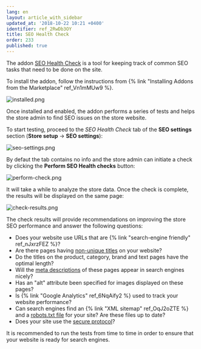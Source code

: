 ```yaml
---
lang: en
layout: article_with_sidebar
updated_at: '2018-10-22 10:21 +0400'
identifier: ref_2RwDb3OY
title: SEO Health Check
order: 233
published: true
---
```

The addon [SEO Health Check](https://market.x-cart.com/addons/seo-check.html "SEO Health Check") is a tool for keeping track of common SEO tasks that need to be done on the site. 

To install the addon, follow the instructions from {% link "Installing Addons from the Marketplace" ref_Vn1mMUw9 %}.

![installed.png]({{site.baseurl}}/attachments/ref_2RwDb3OY/installed.png)

Once installed and enabled, the addon performs a series of tests and helps the store admin to find SEO issues on the store website. 

To start testing, proceed to the _SEO Health Check_ tab of the **SEO settings** section (**Store setup** -> **SEO settings**):

![seo-settings.png]({{site.baseurl}}/attachments/ref_2RwDb3OY/seo-settings.png)

By defaut the tab contains no info and the store admin can initiate a check by clicking the **Perform SEO Health checks** button:

![perform-check.png]({{site.baseurl}}/attachments/ref_2RwDb3OY/perform-check.png)

It will take a while to analyze the store data. Once the check is complete, the results will be displayed on the same page:

![check-results.png]({{site.baseurl}}/attachments/ref_2RwDb3OY/check-results.png)

The check results will provide recommendations on improving the store SEO performance and answer the following questions:

- Does your website use URLs that are {% link "search-engine friendly" ref_nJxrzFEZ %}?
- Are there pages having [non-unique titles](https://kb.x-cart.com/seo_and_promotion/optimizing_your_catalog_pages_for_seo.html#title-and-meta-elements "SEO Health Check") on your website?
- Do the titles on the product, category, brand and text pages have the optimal length?
- Will the [meta descriptions](https://kb.x-cart.com/seo_and_promotion/optimizing_your_catalog_pages_for_seo.html#title-and-meta-elements "SEO Health Check") of these pages appear in search engines nicely?
- Has an "alt" attribute been specified for images displayed on these pages?
- Is {% link "Google Analytics" ref_6NqAify2 %} used to track your website performance?
- Can search engines find an {% link "XML sitemap" ref_OqJ2oZTE %} and a [robots.txt file](https://kb.x-cart.com/seo_and_promotion/optimizing_your_catalog_pages_for_seo.html#robotstxt "SEO Health Check") for your site? Are these files up to date?
- Does your site use the [secure protocol](https://kb.x-cart.com/general_setup/store_security/index.html#step-2-use-ssl-certificates "SEO Health Check")?

It is recommended to run the tests from time to time in order to ensure that your website is ready for search engines.
